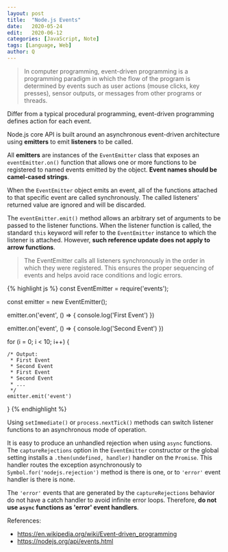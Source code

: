 ```yaml
---
layout: post
title:  "Node.js Events"
date:   2020-05-24
edit:   2020-06-12
categories: [JavaScript, Note]
tags: [Language, Web]
author: Q
---
```


> In computer programming, event-driven programming is a programming paradigm in which the flow of the program is determined by events such as user actions (mouse clicks, key presses), sensor outputs, or messages from other programs or threads.

Differ from a typical procedural programming, event-driven programming defines action for each event.

Node.js core API is built around an asynchronous event-driven architecture using **emitters** to emit **listeners** to be called.

All **emitters** are instances of the `EventEmitter` class that exposes an `eventEmitter.on()` function that allows one or more functions to be registered to named events emitted by the object. **Event names should be camel-cased strings**.

When the `EventEmitter` object emits an event, all of the functions attached to that specific event are called synchronously. The called listeners' returned value are ignored and will be discarded.

The `eventEmitter.emit()` method allows an arbitrary set of arguments to be passed to the listener functions. When the listener function is called, the standard `this` keyword will refer to the `EventEmitter` instance to which the listener is attached. However, **such reference update does not apply to arrow functions**.

> The EventEmitter calls all listeners synchronously in the order in which they were registered. This ensures the proper sequencing of events and helps avoid race conditions and logic errors.

{% highlight js %}
const EventEmitter = require('events');

const emitter = new EventEmitter();

emitter.on('event', () => { console.log('First Event') })

emitter.on('event', () => { console.log('Second Event') })

for (i = 0; i < 10; i++) {

    /* Output:
     * First Event
     * Second Event
     * First Event
     * Second Event
     * ...
     */
    emitter.emit('event')
}
{% endhighlight %}

Using `setImmediate()` or `process.nextTick()` methods can switch listener functions to an asynchronous mode of operation.

It is easy to produce an unhandled rejection when using `async` functions. The `captureRejections` option in the `EventEmitter` constructor or the global setting installs a `.then(undefined, handler)` handler on the `Promise`. This handler routes the exception asynchronously to `Symbol.for('nodejs.rejection')` method is there is one, or to `'error'` event handler is there is none.

The `'error'` events that are generated by the `captureRejections` behavior do not have a catch handler to avoid infinite error loops. Therefore, **do not use `async` functions as 'error' event handlers**.

References:

- <https://en.wikipedia.org/wiki/Event-driven_programming>
- <https://nodejs.org/api/events.html>
